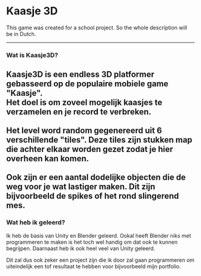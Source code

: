 ﻿# Kaasje 3D

This game was created for a school project.
So the whole description will be in Dutch.

---

### Wat is Kaasje3D?
Kaasje3D is een endless 3D platformer gebasseerd op de populaire mobiele game "Kaasje". 
<br>Het doel is om zoveel mogelijk kaasjes te verzamelen en je record te verbreken.
<br><br>
Het level word random gegenereerd uit 6 verschillende "tiles".
Deze tiles zijn stukken map die achter elkaar worden gezet zodat je hier overheen kan komen.
<br><br>
Ook zijn er een aantal dodelijke objecten die de weg voor je wat lastiger maken.
Dit zijn bijvoorbeeld de spikes of het rond slingerend mes.
---
### Wat heb ik geleerd?
Ik heb de basis van Unity en Blender geleerd.
Ookal heeft Blender niks met programmeren te maken is het toch wel handig om dat ook te kunnen begrijpen.
Daarnaast heb ik ook heel veel van Unity geleerd.

Dit zal dus ook zeker een project zijn die ik door zal gaan programmeren om uiteindelijk een tof resultaat te hebben voor bijvoorbeeld mijn portfolio.

